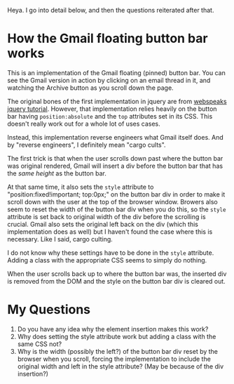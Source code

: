 Heya. I go into detail below, and then the questions reiterated
after that.

# How the Gmail floating button bar works

This is an implementation of the Gmail floating (pinned) button bar. You can
see the Gmail version in action by clicking on an email thread in it, and
watching the Archive button as you scroll down the page.

The original bones of the first implementation in jquery are from [webspeaks
jquery
tutorial](http://www.webspeaks.in/2011/07/new-gmail-like-floating-toolbar-jquery.html). However,
that implementation relies heavily on the button bar having
`position:absolute` and the `top` attributes set in its CSS. This doesn't
really work out for a whole lot of uses cases.

Instead, this implementation reverse engineers what Gmail itself does. And by
"reverse engineers", I definitely mean "cargo cults".

The first trick is that when the user scrolls down past where the button bar
was original rendered, Gmail will insert a div before the button bar that has
the *same height* as the button bar.

At that same time, it also sets the `style` attribute to
"position:fixed!important; top:0px;" on the button bar div in order to make it
scroll down with the user at the top of the browser window. Browers also seem
to reset the width of the button bar div when you do this, so the `style`
attribute is set back to original width of the div before the scrolling is
crucial. Gmail also sets the original left back on the div (which this
implementation does as well) but I haven't found the case where this is
necessary. Like I said, cargo culting.

I do not know why these settings have to be done in the `style`
attribute. Adding a class with the appropriate CSS seems to simply do
nothing.

When the user scrolls back up to where the button bar was, the inserted div is
removed from the DOM and the style on the button bar div is cleared out.

# My Questions

1. Do you have any idea why the element insertion makes this work?
2. Why does setting the style attribute work but adding a class with the same CSS not?
3. Why is the width (possibly the left?) of the button bar div reset by the
browser when you scroll, forcing the implementation to include the original
width and left in the style attribute? (May be because of the div insertion?)

